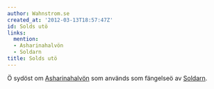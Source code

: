 ```yaml
---
author: Wahnstrom.se
created_at: '2012-03-13T18:57:47Z'
id: Solds utö
links:
  mention:
  - Asharinahalvön
  - Soldarn
title: Solds utö
---
```


Ö sydöst om [Asharinahalvön] som används som fängelseö av [Soldarn].

  [Asharinahalvön]: Asharinahalvön
  [Soldarn]: Soldarn